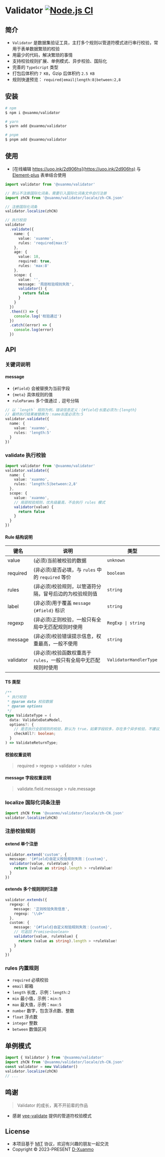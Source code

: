 # Validator [![Node.js CI](https://github.com/D-xuanmo/validator/actions/workflows/node.js.yml/badge.svg)](https://github.com/D-xuanmo/validator/actions/workflows/node.js.yml)

## 简介

- `Validator` 是数据集验证工具，主打多个规则以管道符模式进行串行校验，常用于表单数据繁琐的校验
- 用最少的代码，解决繁琐的事情
- 支持校验规则扩展、单例模式、异步校验、国际化
- 完善的 `TypeScript` 类型
- 打包后体积约 `7 KB`，Gzip 后体积约 `2.5 KB`
- 规则快速预览： `required|email|length:8|between:2,8`

## 安装

```bash
# npm
$ npm i @xuanmo/validator

# yarn
$ yarn add @xuanmo/validator

# pnpm
$ pnpm add @xuanmo/validator
```

## 使用

- [在线编辑 https://uoo.ink/2d906hs](https://uoo.ink/2d906hs) 与 [Element-plus](https://uoo.ink/jkgm4q) 表单结合使用

```typescript
import validator from '@xuanmo/validator'

// 默认不注册国际化词条，需要引入国际化词条文件自行注册
import zhCN from '@xuanmo/validator/locale/zh-CN.json'

// 注册国际化词条
validator.localize(zhCN)

// 执行校验
validator
  .validate({
    name: {
      value: 'xuanmo',
      rules: 'required|max:5'
    },
    age: {
      value: 18,
      required: true,
      rules: 'max:8'
    },
    scope: {
      value: '',
      message: '局部校验规则失败',
      validator() {
        return false
      }
    }
  })
  .then(() => {
    console.log('校验通过')
  })
  .catch((error) => {
    console.log(error)
  })
```

## API

### 关键词说明

#### message

- `{#field}` 会被替换为当前字段
- `{meta}` 具体规则的值
- `ruleParams` 多个值通过 `,` 逗号分隔

```typescript
// 以 `length` 规则为例，错误信息定义：{#field}长度必须为:{length}
// 最终执行结果被替换为：name长度必须为:5
validator.validate({
  name: {
    value: 'xuanmo',
    rules: 'length:5'
  }
})
```

### validate 执行校验

```typescript
import validator from '@xuanmo/validator'
validator.validate({
  name: {
    value: 'xuanmo',
    rules: 'length:5|between:2,8'
  },
  scope: {
    value: 'xuanmo',
    // 局部校验规则，优先级最高，不会执行 rules 模式
    validator(value) {
      return false
    }
  }
})
```

#### Rule 结构说明

|键名|说明|类型|
|---|---|---|
|value|(必须)当前被校验的数据|`unknown`|
|required|(非必须)是否必填，与 `rules` 中的 `required` 等价|`boolean`|
|rules|(非必须)校验规则，以管道符分隔，冒号后边的为校验规则值|`string`|
|label|(非必须)用于覆盖 `message {#field}` 标识|`string`|
|regexp|(非必须)正则校验，一般只有全局中无匹配规则时使用|`RegExp \| string`|
|message|(非必须)校验错误提示信息，权重最高，一般不使用|`string`|
|validator|(非必须)校验函数权重高于 `rules`，一般只有全局中无匹配规则时使用|`ValidatorHandlerType`|

#### TS 类型
```typescript
/**
 * 执行校验
 * @param data 校验数据
 * @param options
 */
type ValidateType = (
  data: ValidateDataModel,
  options?: {
    // 是否执行全部规则的校验，默认为 true，如果字段较多，存在多个异步校验，不建议开启
    checkAll?: boolean;
  }
) => ValidateReturnType;
```

#### 校验权重说明

> required > regexp > validator > rules

#### message 字段权重说明

> validate.field.message > rule.message

### localize 国际化词条注册

```typescript
import zhCN from '@xuanmo/validator/locale/zh-CN.json'
validator.localize(zhCN)
```

### 注册校验规则

#### extend 单个注册

```typescript
validator.extend('custom', {
  message: '{#field}自定义校验规则失败：{custom}',
  validator(value, ruleValue) {
    return (value as string).length > +ruleValue!
  }
})
```

#### extends 多个规则同时注册
```typescript
validator.extends({
  regexp: {
    message: '正则校验失败信息',
    regexp: '\\d+'
  },
  custom: {
    message: '{#field}自定义校验规则失败：{custom}',
    // 可返回 Promise<boolean>
    validator(value, ruleValue) {
      return (value as string).length > +ruleValue!
    }
  }
})
```

### rules 内置规则

- `required` 必填校验
- `email` 邮箱
- `length` 长度，示例：`length:2`
- `min` 最小值，示例：`min:5`
- `max` 最大值，示例：`max:5`
- `number` 数字，包含浮点数、整数
- `float` 浮点数
- `integer` 整数
- `between` 数值区间

## 单例模式

```typescript
import { Validator } from '@xuanmo/validator'
import zhCN from '@xuanmo/validator/locale/zh-CN.json'
const validator = new Validator()
validator.localize(zhCN)
// ...
```

## 鸣谢

> Validator 的成长，离不开前辈的作品

- 感谢 [vee-validate](https://github.com/logaretm/vee-validate) 提供的管道符校验模式

## License

- 本项目基于 [MIT](./LICENSE) 协议，欢迎有兴趣的朋友一起交流
- Copyright © 2023-PRESENT [D-Xuanmo](https://github.com/D-xuanmo)
